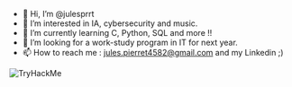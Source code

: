 - 👋 Hi, I’m @julesprrt
- 👀 I’m interested in IA, cybersecurity and music.
- 🌱 I’m currently learning C, Python, SQL and more !!
- 💞️ I’m looking for a work-study program in IT for next year.
- 📫 How to reach me : jules.pierret4582@gmail.com and my Linkedin ;)
<img src="https://tryhackme-badges.s3.amazonaws.com/HYbhy.png" alt="TryHackMe">

<!---
julesprrt/julesprrt is a ✨ special ✨ repository because its `README.md` (this file) appears on your GitHub profile.
You can click the Preview link to take a look at your changes.
--->
